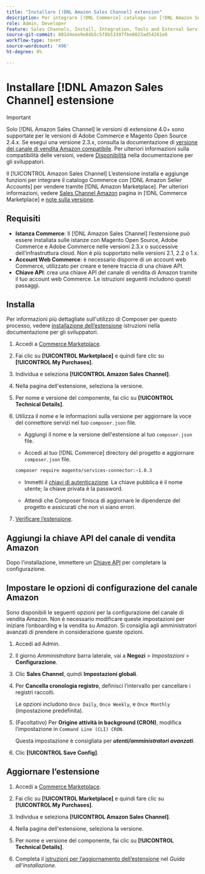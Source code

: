 ```yaml
---
title: "Installare [!DNL Amazon Sales Channel] extension"
description: Per integrare [!DNL Commerce] catalogo con [!DNL Amazon Seller Accounts] e vendere tramite [!DNL Amazon Marketplace], scarica e installa l’estensione di Sales Channel Amazon.
role: Admin, Developer
feature: Sales Channels, Install, Integration, Tools and External Services
source-git-commit: 801d4eee9e84b5c5f8b53397fbe8023ad54281e6
workflow-type: tm+mt
source-wordcount: '496'
ht-degree: 0%

---
```


# Installare [!DNL Amazon Sales Channel] estensione

>[!IMPORTANT]
>
>Solo [!DNL Amazon Sales Channel] le versioni di estensione 4.0+ sono supportate per le versioni di Adobe Commerce e Magento Open Source 2.4.x. Se esegui una versione 2.3.x, consulta la documentazione di [versione del canale di vendita Amazon compatibile](https://docs.magento.com/user-guide/v2.3/sales-channels/amazon/amazon-sales-channel.html). Per ulteriori informazioni sulla compatibilità delle versioni, vedere [Disponibilità](https://experienceleague.adobe.com/docs/commerce-operations/release/product-availability.html) nella documentazione per gli sviluppatori.

Il [!UICONTROL Amazon Sales Channel] L’estensione installa e aggiunge funzioni per integrare il catalogo Commerce con [!DNL Amazon Seller Accounts] per vendere tramite [!DNL Amazon Marketplace]. Per ulteriori informazioni, vedere [Sales Channel Amazon](https://marketplace.magento.com/magento-module-amazon.html) pagina in [!DNL Commerce Marketplace] e [note sulla versione](release-notes.md).

## Requisiti

- **Istanza Commerce**: Il [!DNL Amazon Sales Channel] l’estensione può essere installata sulle istanze con Magento Open Source, Adobe Commerce e Adobe Commerce nelle versioni 2.3.x o successive dell’infrastruttura cloud. Non è più supportato nelle versioni 2.1, 2.2 o 1.x.
- **Account Web Commerce**: è necessario disporre di un account web Commerce, utilizzato per creare e tenere traccia di una chiave API.
- **Chiave API**: crea una chiave API del canale di vendita di Amazon tramite il tuo account web Commerce. Le istruzioni seguenti includono questi passaggi.

## Installa

Per informazioni più dettagliate sull&#39;utilizzo di Composer per questo processo, vedere [installazione dell’estensione](https://experienceleague.adobe.com/docs/commerce-operations/installation-guide/tutorials/extensions.html) istruzioni nella documentazione per gli sviluppatori.

1. Accedi a [Commerce Marketplace](https://marketplace.magento.com/customer/account/).

1. Fai clic su **[!UICONTROL Marketplace]** e quindi fare clic su **[!UICONTROL My Purchases]**.

1. Individua e seleziona **[!UICONTROL Amazon Sales Channel]**.

1. Nella pagina dell&#39;estensione, seleziona la versione.

1. Per nome e versione del componente, fai clic su **[!UICONTROL Technical Details]**.

1. Utilizza il nome e le informazioni sulla versione per aggiornare la voce del connettore servizi nel tuo `composer.json` file.

   - Aggiungi il nome e la versione dell&#39;estensione al tuo `composer.json` file.

   - Accedi al tuo [!DNL Commerce] directory del progetto e aggiornare `composer.json` file.

   ```bash
   composer require magento/services-connector:~1.0.3
   ```

   - Immetti il [chiavi di autenticazione](https://experienceleague.adobe.com/docs/commerce-operations/installation-guide/prerequisites/authentication-keys.html). La chiave pubblica è il nome utente; la chiave privata è la password.

   - Attendi che Composer finisca di aggiornare le dipendenze del progetto e assicurati che non vi siano errori.

1. [Verificare l’estensione](https://experienceleague.adobe.com/docs/commerce-operations/installation-guide/tutorials/extensions.html).

## Aggiungi la chiave API del canale di vendita Amazon

Dopo l&#39;installazione, immettere un [Chiave API](./amazon-verify-api-key.md) per completare la configurazione.

## Impostare le opzioni di configurazione del canale Amazon

Sono disponibili le seguenti opzioni per la configurazione del canale di vendita Amazon. Non è necessario modificare queste impostazioni per iniziare l’onboarding e la vendita su Amazon. Si consiglia agli amministratori avanzati di prendere in considerazione queste opzioni.

1. Accedi ad Admin.

1. Il giorno _Amministratore_ barra laterale, vai a **Negozi** > _Impostazioni_ > **Configurazione**.

1. Clic **Sales Channel**, quindi **Impostazioni globali**.

1. Per **Cancella cronologia registro**, definisci l’intervallo per cancellare i registri raccolti.

   Le opzioni includono `Once Daily`, `Once Weekly`, e `Once Monthly` (impostazione predefinita).

1. (Facoltativo) Per **Origine attività in background (CRON)**, modifica l’impostazione in `Command Line (CLI) CRON`.

   Questa impostazione è consigliata per **_utenti/amministratori avanzati_**.

1. Clic **[!UICONTROL Save Config]**.

## Aggiornare l’estensione

1. Accedi a [Commerce Marketplace](https://marketplace.magento.com/customer/account/).

1. Fai clic su **[!UICONTROL Marketplace]** e quindi fare clic su **[!UICONTROL My Purchases]**.

1. Individua e seleziona **[!UICONTROL Amazon Sales Channel]**.

1. Nella pagina dell&#39;estensione, seleziona la versione.

1. Per nome e versione del componente, fai clic su **[!UICONTROL Technical Details]**.

1. Completa il [istruzioni per l’aggiornamento dell’estensione](https://experienceleague.adobe.com/docs/commerce-operations/installation-guide/tutorials/extensions.html) nel _Guida all’installazione_.
